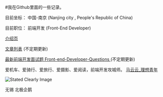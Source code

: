 #我在Github里面的一些记录。

目前坐标： 中国-南京 (Nanjing city , People's Republic of China)

目前职位：  前端开发  (Front-End Developer)

[介绍页](http://markyun.github.io/My-blog/ "My-blog")

[文章列表](https://github.com/markyun/My-blog/issues "文章issues") (不定期更新)

[最新前端开发面试题 Front-end-Developer-Questions    ](https://github.com/markyun/My-blog/blob/master/Front-end-Developer-Questions "最新前端开发面试题") (不定期更新)

爱机车、爱骑行、爱旅行、爱摄影、爱阅读，前端开发攻城师。 [马云云_理想青年](http://weibo.com/920802999 "马云云_理想青年的微博")  


![Stated Clearly Image](http://farm4.staticflickr.com/3757/9364862224_217bcf88a8_c.jpg)  

无锡 北极企鹅

